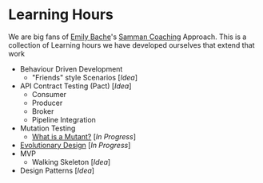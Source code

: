 # Learning Hours

We are big fans of [Emily Bache](https://emilybache.com/)'s [Samman Coaching](https://sammancoaching.org/) Approach. 
This is a collection of Learning hours we have developed ourselves that extend that work

  - Behaviour Driven Development
    - "Friends" style Scenarios [_Idea_]
  - API Contract Testing (Pact) [_Idea_]
    - Consumer
    - Producer
    - Broker
    - Pipeline Integration
  - Mutation Testing
    - [What is a Mutant?](mutation-testing-01-what-is-a-mutant.md) [_In Progress_]
  - [Evolutionary Design](new-requirments.md) [_In Progress_]
  - MVP
    - Walking Skeleton [_Idea_]
  - Design Patterns [_Idea_]




